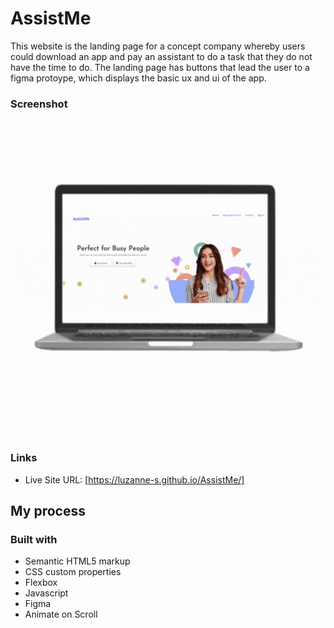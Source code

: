 # AssistMe

This website is the landing page for a concept company whereby users could download an app and pay an assistant to do a task that they do not have the time to do.
The landing page has buttons that lead the user to a figma protoype, which displays the basic ux and ui of the app.

### Screenshot

![](images/screenshot.gif)

### Links

- Live Site URL: [https://luzanne-s.github.io/AssistMe/]

## My process

### Built with

- Semantic HTML5 markup
- CSS custom properties
- Flexbox
- Javascript
- Figma
- Animate on Scroll
